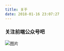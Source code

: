 ```yaml
---
title: 关于
date: 2018-01-16 23:07:27
---
```

### 关注前端公众号吧
![图片](http://osk1hpe2y.bkt.clouddn.com/18-1-14/57874837.jpg)
